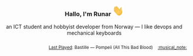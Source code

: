 <h3 align="center">Hallo, I'm Runar <img src="./assets/wave.gif" width="30px" height="30px"></h3>

<div align="center">an ICT student and hobbyist developer from Norway — I like devops and mechanical keyboards</div>

<br/>
<div align="right"><sub>
  <a href="https://www.last.fm/user/runarsf">Last Played</a>: Bastille &mdash; Pompeii (All This Bad Blood) &nbsp;&nbsp; <a href="https:&#x2F;&#x2F;www.last.fm&#x2F;music&#x2F;Bastille&#x2F;_&#x2F;Pompeii">:musical_note:</a>
</sub></div>

